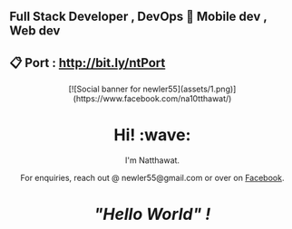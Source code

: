 ## Full Stack Developer , DevOps 👋 Mobile dev , Web dev 
## 📋 Port : http://bit.ly/ntPort

<p align='center'>
[![Social banner for newler55](assets/1.png)](https://www.facebook.com/na10tthawat/)
</p>

<h1 align='center'> Hi! :wave:</h1>
<p align='center'>
I'm Natthawat.
</p>
<p align='center'>For enquiries, reach out @ newler55@gmail.com or over on <a href="https://www.facebook.com/na10tthawat/">Facebook</a>.</p>

<h1 align='center'><i>"Hello World" !</i></h1>


<!--
**newler55/newler55** is a ✨ _special_ ✨ repository because its `README.md` (this file) appears on your GitHub profile.

Here are some ideas to get you started:

- 🔭 I’m currently working on ...
- 🌱 I’m currently learning ...
- 👯 I’m looking to collaborate on ...
- 🤔 I’m looking for help with ...
- 💬 Ask me about ...
- 📫 How to reach me: ...
- 😄 Pronouns: ...
- ⚡ Fun fact: ...
-->
